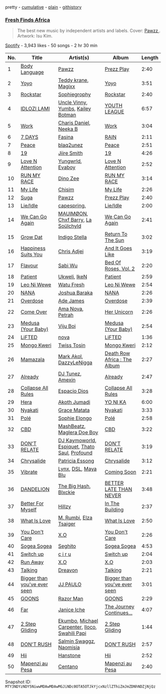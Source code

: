 pretty - [cumulative](/playlists/cumulative/37i9dQZF1DX5C8ObEZ48JQ.md) - [plain](/playlists/plain/37i9dQZF1DX5C8ObEZ48JQ) - [githistory](https://github.githistory.xyz/mackorone/spotify-playlist-archive/blob/main/playlists/plain/37i9dQZF1DX5C8ObEZ48JQ)

### [Fresh Finds Africa ](https://open.spotify.com/playlist/37i9dQZF1DX5C8ObEZ48JQ)

> The best new music by independent artists and labels\. Cover:  <a href="https://open.spotify.com/artist/0SvA7XnKtaEkfIn7CVjTMU?si=hfF2Vou4RiqRc6btCSPfrg"> Pawzz </a>\. Artwork: Isu Kim.

[Spotify](https://open.spotify.com/user/spotify) - 3,943 likes - 50 songs - 2 hr 30 min

| No. | Title | Artist(s) | Album | Length |
|---|---|---|---|---|
| 1 | [Body Language](https://open.spotify.com/track/1ieYfbaettY1CCT4uu28Sx) | [Pawzz](https://open.spotify.com/artist/0SvA7XnKtaEkfIn7CVjTMU) | [Prezz Play](https://open.spotify.com/album/18u8kTxT4UzQQ97waiW23l) | 2:40 |
| 2 | [Yoyo](https://open.spotify.com/track/0RVo5IJFh23BgWKyOWqPHx) | [Teddy krane](https://open.spotify.com/artist/22Qjyplj5Bih1Q4jpU0Ina), [Magixx](https://open.spotify.com/artist/0rskhjcLm5BxjwZDRs4142) | [Yoyo](https://open.spotify.com/album/6EfZILSfaQagKu2RMfcUKN) | 3:51 |
| 3 | [Rockstar](https://open.spotify.com/track/6foox9Ac3UrBD6oJgWiZiL) | [Sophiegrophy](https://open.spotify.com/artist/4VbLknkcJMhSninTvMZbfE) | [Rockstar](https://open.spotify.com/album/1aBTjgHgBbLIjkLjFsIShE) | 2:40 |
| 4 | [IDLOZI LAMI](https://open.spotify.com/track/3jRpIs5Fz5N7H3QH43Vrs8) | [Uncle Vinny](https://open.spotify.com/artist/2W7nPPpIexiZtYUFruBXBD), [Yumbs](https://open.spotify.com/artist/2HLr9NzCqd6XRnpUSM6CvH), [Kailey Botman](https://open.spotify.com/artist/0wTwLyah7AviSd5juTDVey) | [YOUTH LEAGUE](https://open.spotify.com/album/3NzCJZKG2q5iB4r3cIMgAn) | 6:57 |
| 5 | [Work](https://open.spotify.com/track/1XZFLFQMNztZouzJ2etCz4) | [Charis Daniel](https://open.spotify.com/artist/1IeCFG0HgUzfoZsm8Y3QcA), [Neeka B](https://open.spotify.com/artist/1xfwLmIMtThjkTynrm6xTS) | [Work](https://open.spotify.com/album/4vQYjOxcFrfTP5cATfTVEV) | 3:04 |
| 6 | [7 DAYS](https://open.spotify.com/track/6ZVhEsRHDUpA8AzNmTBeJu) | [Fasina](https://open.spotify.com/artist/46A6IKsvzRN2Y6QHLkHvmw) | [RAIN](https://open.spotify.com/album/1fzWfjXUPWwhW4eEnX4tLW) | 2:11 |
| 7 | [Peace](https://open.spotify.com/track/3VlXQmPEbNLm4RFK8ngUuk) | [blaq2unez](https://open.spotify.com/artist/3oEYei3Z43PEiyBUS9NR6T) | [Peace](https://open.spotify.com/album/4CP9ExNId4ldzbRasb6uPT) | 2:51 |
| 8 | [19](https://open.spotify.com/track/7GhSKqiXe76NWZmgQMTX5P) | [Jiire Smith](https://open.spotify.com/artist/0VX3LwYsAeOKY4sKXLp9Nc) | [19](https://open.spotify.com/album/7Dp8pXGvjCbBIfzwhoo8sE) | 4:26 |
| 9 | [Love N Attention](https://open.spotify.com/track/71G0fh3FoxnfDgVZ2VCB9Y) | [Yungwrld](https://open.spotify.com/artist/3Shlkbr7GDSPJbh9ORXkzU), [Evaboy](https://open.spotify.com/artist/2XHZFqSgFOjmplQkgZz7IO) | [Love N Attention](https://open.spotify.com/album/2tULztRCUjC6O21hiTV2qN) | 2:52 |
| 10 | [RUN MY RACE](https://open.spotify.com/track/3uM6dtaZ1ARF94YqYRLvvC) | [Dino Zee](https://open.spotify.com/artist/5eb8QAL34XTzlGYrafYKXe) | [RUN MY RACE](https://open.spotify.com/album/07WgalggH6i90Poec4ZReI) | 3:14 |
| 11 | [My Life](https://open.spotify.com/track/0hFw0OeMn5wVSUFp4DJBFU) | [Chisim](https://open.spotify.com/artist/0ZXxpFOyjQPBEDYj6BXPfL) | [My Life](https://open.spotify.com/album/3RB22aNgGwRmZkyrt66Zj1) | 2:26 |
| 12 | [Suga](https://open.spotify.com/track/1F5g8k6TxDecoXmI9NZJ0P) | [Pawzz](https://open.spotify.com/artist/0SvA7XnKtaEkfIn7CVjTMU) | [Prezz Play](https://open.spotify.com/album/18u8kTxT4UzQQ97waiW23l) | 2:40 |
| 13 | [Lie/Idle](https://open.spotify.com/track/3RkdAeulXA3SWvX4yXwMrg) | [capespring.](https://open.spotify.com/artist/2VF53usTu5Chbp1fmxjUeS) | [Lie/Idle](https://open.spotify.com/album/691wG47mH7bj6zFtNe9qjS) | 2:00 |
| 14 | [We Can Go Again](https://open.spotify.com/track/7eepRUI31ki6mOiOSvIlzn) | [MAUIMØON](https://open.spotify.com/artist/6YrLXeCHt4gjrGx6cLCd4b), [Chxf Barry](https://open.spotify.com/artist/4vMmIzBBucgN0Hend2wz0S), [La Soülchyld](https://open.spotify.com/artist/22kR1CajfNQ3ZmPcjKATyV) | [We Can Go Again](https://open.spotify.com/album/6dzlZcFmAnV6TZMDhbuMNb) | 2:41 |
| 15 | [Grow Dat](https://open.spotify.com/track/4fnL6ouRuxb83QQ1Wf8s56) | [Indigo Stella](https://open.spotify.com/artist/3GXgxaSpm0hNom0dS4414e) | [Return To The Sun](https://open.spotify.com/album/5Pw8aGXot4nYO8EAHmArCr) | 3:02 |
| 16 | [Happiness Suits You](https://open.spotify.com/track/1KKHBYV7ce3a7HiCWNbMxJ) | [Chris Adjei](https://open.spotify.com/artist/4dsMlvMbs5sloze4XAnowk) | [And It Goes Like](https://open.spotify.com/album/7bIp5rVA68IEfpX7rvZGDs) | 3:19 |
| 17 | [Flavour](https://open.spotify.com/track/3UDpshQVVtSUfTuMKNH1p4) | [Sabi Wu](https://open.spotify.com/artist/0Lb6QZKrLMSzlcljXexbtB) | [Bed Of Roses, Vol\. 2](https://open.spotify.com/album/7dF1plJvan17pckxW8jyCT) | 2:20 |
| 18 | [Patient](https://open.spotify.com/track/7LxVI3obU50YFurUYGp3ih) | [Ukweli](https://open.spotify.com/artist/5I48tG854vS1rY1isuMOgQ), [IkeN](https://open.spotify.com/artist/7CaVQkC4udPIDQmSUrr4t0) | [Patient](https://open.spotify.com/album/2d1a8MNe12RsPe3rhZpGvb) | 2:59 |
| 19 | [Leo Ni Wewe](https://open.spotify.com/track/38vrGGsODeqxUJzGJEMaKT) | [Watu Fresh](https://open.spotify.com/artist/1FVqRdx4Cw6mShamk4iXh2) | [Leo Ni Wewe](https://open.spotify.com/album/15z81Cur7wvdrdzTe7hHzO) | 2:54 |
| 20 | [NANA](https://open.spotify.com/track/3x14QjUcvBTxIYjMD9RzVO) | [Joshua Baraka](https://open.spotify.com/artist/3sjmAVaeka80SCvK69bedW) | [NANA](https://open.spotify.com/album/7KJ1TeVa4Xc9Wv0AOv9o0Y) | 2:26 |
| 21 | [Overdose](https://open.spotify.com/track/4V8FXVRBtUBX7VBQEzzCnT) | [Ade James](https://open.spotify.com/artist/39EFuDa5XKCmoh09xK0687) | [Overdose](https://open.spotify.com/album/0FGgJfORdO1LVkLnD8b760) | 2:39 |
| 22 | [Come Over](https://open.spotify.com/track/3NEGAQp0MLOwVwCcLmGRe0) | [Ama Nova](https://open.spotify.com/artist/4ytmeRmn5LBN5ZyaPedOuT), [Petrah](https://open.spotify.com/artist/6kobTrDeAQ425t8jG11yA6) | [Her Unicorn](https://open.spotify.com/album/7lg0fOG6dhqvH3YiUHucIp) | 2:26 |
| 23 | [Medusa \(Your Baby\)](https://open.spotify.com/track/7dxnyxfJvjzZryM8JzM8ur) | [Viju Boi](https://open.spotify.com/artist/0ak28Hryi3lm40u9dOSdS1) | [Medusa \(Your Baby\)](https://open.spotify.com/album/7bccI8VK1FeZwCstjqwCqV) | 2:54 |
| 24 | [LiFTED](https://open.spotify.com/track/2EdEJviN1641PvVaRAn8oL) | [nova](https://open.spotify.com/artist/4qaGEV5oKKPCawe2qqO8jE) | [LiFTED](https://open.spotify.com/album/1nfeSoe23xqsPbdzU8JL65) | 1:36 |
| 25 | [Mongo Kweri](https://open.spotify.com/track/7JYv2OxPStkV7a8oiap86L) | [Twiss Tosin](https://open.spotify.com/artist/4b4R1pbJaDmxr8cbW3pfJK) | [Mongo Kweri](https://open.spotify.com/album/3Q1y4PZXZNRlL9X4pcOSGF) | 2:12 |
| 26 | [Mamazala](https://open.spotify.com/track/1lMCiqYEH0Kyp6Z41NtF2p) | [Mark Akol](https://open.spotify.com/artist/3bEST1JRTy3cmNbRLTyEVb), [DazzyLeNigga](https://open.spotify.com/artist/7dGH3AujymaCEYN0sgKO5s) | [Death Row Africa : The Album](https://open.spotify.com/album/0V4DNXFNCiYiOI5QMifznp) | 2:27 |
| 27 | [Already](https://open.spotify.com/track/33tWiffFIoxx7uoIFbqKjn) | [DJ Tunez](https://open.spotify.com/artist/64oW4P0vsDhlorOxZKQi6a), [Amexin](https://open.spotify.com/artist/2IKBoibZDvoYFcmUV4wELI) | [Already](https://open.spotify.com/album/5FzcG2ckb02UCAkt2QF12y) | 2:47 |
| 28 | [Collapse All Rules](https://open.spotify.com/track/2r6mKBWsWBeYpDAly6wwqI) | [Espacio Dios](https://open.spotify.com/artist/030q9tYMZs82CHR8DV9Fid) | [Collapse All Rules](https://open.spotify.com/album/4TFPIusl7hlYoCIaeZtFfm) | 3:28 |
| 29 | [Hera](https://open.spotify.com/track/0gVR1CE3EiTnqOIgHLYO1c) | [Akoth Jumadi](https://open.spotify.com/artist/1yzpHN73mIqHg8uP8KnyYo) | [YO NI KA](https://open.spotify.com/album/3HRhmAyzFPKFOhcomyH7FC) | 6:00 |
| 30 | [Nyakati](https://open.spotify.com/track/6gVYt029dp0BFfXz0TzMvI) | [Grace Matata](https://open.spotify.com/artist/3DxG3Z7Yy2ORbaUOND8JuD) | [Nyakati](https://open.spotify.com/album/2ex39L3KzWlW5T3MZYtGW9) | 3:33 |
| 31 | [Polé](https://open.spotify.com/track/0vEv0US0Q190QiMSqnXLg2) | [Sophie Elongo](https://open.spotify.com/artist/1YFhiwfCMccFTYuWx2LMgU) | [Polé](https://open.spotify.com/album/7zHaRkPEF5iHxUMeEu7ESe) | 2:58 |
| 32 | [CBD](https://open.spotify.com/track/56szcYPsWoiuifh426fHQj) | [MashBeatz](https://open.spotify.com/artist/4NJo7JbXHgcLiitBFtWras), [Maglera Doe Boy](https://open.spotify.com/artist/1UXX0jyiEJK15VdkmzYD9L) | [CBD](https://open.spotify.com/album/3X9bsYY6sW9wSvmvFXMaFs) | 3:22 |
| 33 | [DON'T RELATE](https://open.spotify.com/track/2epltK66uvN3yKcwT36985) | [DJ Kaymoworld](https://open.spotify.com/artist/7y4x271U84CHr0SwMZug6y), [Espiquet](https://open.spotify.com/artist/7JnVA6sPhYeTpLoWd5DvTz), [Thato Saul](https://open.spotify.com/artist/0R6GDPZ2Hrn2lF4svYJRkn), [Profound](https://open.spotify.com/artist/2bSVTbL5gcDIXvrsoUB1wY) | [DON'T RELATE](https://open.spotify.com/album/35mjnPeqvQkPlUULQmjr56) | 3:19 |
| 34 | [Chrysalide](https://open.spotify.com/track/4z216cr5r11o7U1aCrjY67) | [Patricia Essong](https://open.spotify.com/artist/0Xw8xErlE8lUQwW2h9KQhS) | [Chrysalide](https://open.spotify.com/album/4zObpGAsQyYFylPsuzUJgT) | 3:12 |
| 35 | [Vibrate](https://open.spotify.com/track/4HThzBtkiSPncs7d3kEnTp) | [Lynx](https://open.spotify.com/artist/2CRAIABBJmFohN8CgSyWp2), [DSL](https://open.spotify.com/artist/0VmssGpE5BEED12qn6DJt5), [Maya Blu](https://open.spotify.com/artist/3CppyKARAo3Uldd5ZA04ye) | [Coming Soon](https://open.spotify.com/album/3F2XTxYypkPziaKfYcL0he) | 2:21 |
| 36 | [DANDELION](https://open.spotify.com/track/3dlMXollP25YCGq84CiKPt) | [The Big Hash](https://open.spotify.com/artist/4NR8j34QrjVEIAqUP43SwL), [Blxckie](https://open.spotify.com/artist/4pQcWzOMSmmz5DK6TqO2FL) | [BETTER LATE THAN NEVER](https://open.spotify.com/album/11vQEFmBzSqv9G2wvgeZvK) | 3:48 |
| 37 | [Better For Myself](https://open.spotify.com/track/1j1se94FWAUADZDggJrmSM) | [Hillzy](https://open.spotify.com/artist/6Ju1F5ODvbjdh2yEQKxkta) | [In The Building](https://open.spotify.com/album/6XR7ZNhn4UNak3fXRJ02uq) | 2:37 |
| 38 | [What Is Love](https://open.spotify.com/track/4BMPh1H9CakUENZw7uhUJy) | [M\. Rumbi](https://open.spotify.com/artist/6ToQowXRJ5GkBPHDECCEoP), [Elza Tsaiger](https://open.spotify.com/artist/6peIB4PwYFH1cLNVOTUrE7) | [What Is Love](https://open.spotify.com/album/4Q6nZxh4pl5ARYp4qegVdj) | 2:50 |
| 39 | [You Don't Care](https://open.spotify.com/track/4IBBmpNPQD4gzHr6yWUSQx) | [X.O](https://open.spotify.com/artist/2zu7sut23i4vR8OZPAxWyJ) | [You Don't Care](https://open.spotify.com/album/57Bv8ZMAHxbo9NiLdFxNoq) | 2:26 |
| 40 | [Sogea Sogea](https://open.spotify.com/track/6hy9BHXqJZiHL7L3D0k7kX) | [Seghito](https://open.spotify.com/artist/4gmKpERsfkwaooEhIz1bMy) | [Sogea Sogea](https://open.spotify.com/album/52WJypEokawEHrJXXXlakY) | 4:53 |
| 41 | [Switch up](https://open.spotify.com/track/7lT0mUMzvHF7iM8Ncy0QtB) | [c i r u](https://open.spotify.com/artist/3QbGzV6Q0FWM2QOYGXWzlu) | [Switch up](https://open.spotify.com/album/0gt9FWH2Mx5jh9rZH7imId) | 2:04 |
| 42 | [Run Away](https://open.spotify.com/track/7MfCZMpuyTlukMoMLISGwJ) | [X.O](https://open.spotify.com/artist/2zu7sut23i4vR8OZPAxWyJ) | [X.O](https://open.spotify.com/album/19cWllrFZ2r2Jl8mySguFb) | 2:03 |
| 43 | [Talking](https://open.spotify.com/track/4pXRlVn9NywQ14YxHQG3MA) | [Dreavon](https://open.spotify.com/artist/1jkdJlSeWN0Jgg8CRLkInQ) | [Talking](https://open.spotify.com/album/6ifRDA9JXMn2yZXSLsyOa3) | 2:21 |
| 44 | [Bigger than you've ever seen](https://open.spotify.com/track/7eRK5IIC2tPkDowRVJHMiY) | [JJ PAULO](https://open.spotify.com/artist/6qz66TzT4aoNkudjDofqfm) | [Bigger than you've ever seen](https://open.spotify.com/album/6nCyPE2tjx1b9gPfNMvIfO) | 3:01 |
| 45 | [GOONS](https://open.spotify.com/track/296arSDWb9OtrmvV5ZaiCb) | [Razor Man](https://open.spotify.com/artist/7EwM68D7S1KffJNAYKwtN8) | [GOONS](https://open.spotify.com/album/6zxETiDETDucMs7WMd39x0) | 2:29 |
| 46 | [Far](https://open.spotify.com/track/1jtCc855Bcx4LuPSAdYbeQ) | [Janice Iche](https://open.spotify.com/artist/0WKolZ2vjyVVJtGEGNBpeJ) | [The Journey Continues...](https://open.spotify.com/album/0oFTaTpg0kUPIbwi9xJPkl) | 4:07 |
| 47 | [2 Step Gliding](https://open.spotify.com/track/3LCisn5gOFXlwHR6CCJH1h) | [Ekumbo](https://open.spotify.com/artist/1a40Z4TMkLys2UVlxDXPT7), [Michael Carpenter](https://open.spotify.com/artist/2zxCiaufpb0PVlWb9iRBDz), [lloco](https://open.spotify.com/artist/2WTWVfASuVDEfdKWjTomXH), [Swahili Papi](https://open.spotify.com/artist/66HNxzGcmvdYQD36Pcg0Di) | [2 Step Gliding](https://open.spotify.com/album/6ZnGv3LJi8W90QoaqNlMRh) | 1:44 |
| 48 | [DON'T RUSH](https://open.spotify.com/track/30qJQ9e8sPkYwZgcpvo1b3) | [Salmin Swaggz](https://open.spotify.com/artist/29Bao5BzmXldCACxALuPcu), [Naomisia](https://open.spotify.com/artist/4XpRn3tiudKynJYX9stXyt) | [DON'T RUSH](https://open.spotify.com/album/501M2vzjjMVei5UPgrEbym) | 2:57 |
| 49 | [Hii](https://open.spotify.com/track/2NybYJnrhNVE41MoRaN9hR) | [Hanstone](https://open.spotify.com/artist/3ng2KcHOkTc7LlDqPNJaxw) | [Hii](https://open.spotify.com/album/5nwakyBA2Yhl1joVx5gp7F) | 2:52 |
| 50 | [Mapenzi au Pesa](https://open.spotify.com/track/6aqP0Tdea6ZPhtNfDoKY4U) | [Centano](https://open.spotify.com/artist/4LpwKC4lrWuIGRxfbc8GO0) | [Mapenzi au Pesa](https://open.spotify.com/album/7HtjYVTI6czyVMGcY4OzSX) | 2:40 |

Snapshot ID: `MTY3NDYzNDY5NiwwMDAwMDAwMGJiNDc0OTA5OTJkYjcxNzllZThiZmJmZDNhNDZjNjQz`
